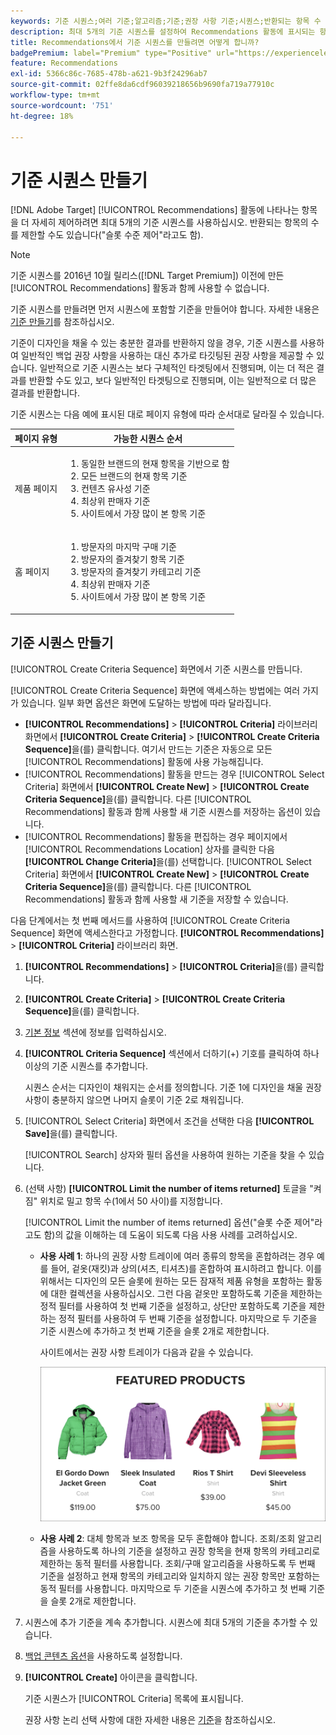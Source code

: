 ```yaml
---
keywords: 기준 시퀀스;여러 기준;알고리즘;기준;권장 사항 기준;시퀀스;반환되는 항목 수 제한;슬롯 수준 제어;슬롯
description: 최대 5개의 기준 시퀀스를 설정하여 Recommendations 활동에 표시되는 항목을 보다 세밀하게 제어하는 방법에 대해 알아봅니다.
title: Recommendations에서 기준 시퀀스를 만들려면 어떻게 합니까?
badgePremium: label="Premium" type="Positive" url="https://experienceleague.adobe.com/docs/target/using/introduction/intro.html?lang=ko#premium newtab=true" tooltip="Target Premium에 포함된 내용을 확인합니다."
feature: Recommendations
exl-id: 5366c86c-7685-478b-a621-9b3f24296ab7
source-git-commit: 02ffe8da6cdf96039218656b9690fa719a77910c
workflow-type: tm+mt
source-wordcount: '751'
ht-degree: 18%

---
```


# 기준 시퀀스 만들기

[!DNL Adobe Target] [!UICONTROL Recommendations] 활동에 나타나는 항목을 더 자세히 제어하려면 최대 5개의 기준 시퀀스를 사용하십시오. 반환되는 항목의 수를 제한할 수도 있습니다(&quot;슬롯 수준 제어&quot;라고도 함).

>[!NOTE]
>
>기준 시퀀스를 2016년 10월 릴리스([!DNL Target Premium]) 이전에 만든 [!UICONTROL Recommendations] 활동과 함께 사용할 수 없습니다.

기준 시퀀스를 만들려면 먼저 시퀀스에 포함할 기준을 만들어야 합니다. 자세한 내용은 [기준 만들기](/help/main/c-recommendations/c-algorithms/create-new-algorithm.md)를 참조하십시오.

기준이 디자인을 채울 수 있는 충분한 결과를 반환하지 않을 경우, 기준 시퀀스를 사용하여 일반적인 백업 권장 사항을 사용하는 대신 추가로 타깃팅된 권장 사항을 제공할 수 있습니다. 일반적으로 기준 시퀀스는 보다 구체적인 타겟팅에서 진행되며, 이는 더 적은 결과를 반환할 수도 있고, 보다 일반적인 타겟팅으로 진행되며, 이는 일반적으로 더 많은 결과를 반환합니다.

기준 시퀀스는 다음 예에 표시된 대로 페이지 유형에 따라 순서대로 달라질 수 있습니다.

| 페이지 유형 | 가능한 시퀀스 순서 |
| --- | --- |
| 제품 페이지 | <ol><li>동일한 브랜드의 현재 항목을 기반으로 함</li><li>모든 브랜드의 현재 항목 기준</li><li>컨텐츠 유사성 기준</li><li>최상위 판매자 기준</li><li>사이트에서 가장 많이 본 항목 기준</li></ol> |
| 홈 페이지 | <ol><li>방문자의 마지막 구매 기준 </li><li>방문자의 즐겨찾기 항목 기준</li><li>방문자의 즐겨찾기 카테고리 기준</li><li>최상위 판매자 기준</li><li>사이트에서 가장 많이 본 항목 기준</li></ol> |

## 기준 시퀀스 만들기

[!UICONTROL Create Criteria Sequence] 화면에서 기준 시퀀스를 만듭니다.

[!UICONTROL Create Criteria Sequence] 화면에 액세스하는 방법에는 여러 가지가 있습니다. 일부 화면 옵션은 화면에 도달하는 방법에 따라 달라집니다.

* **[!UICONTROL Recommendations]** > **[!UICONTROL Criteria]** 라이브러리 화면에서 **[!UICONTROL Create Criteria]** > **[!UICONTROL Create Criteria Sequence]**&#x200B;을(를) 클릭합니다. 여기서 만드는 기준은 자동으로 모든 [!UICONTROL Recommendations] 활동에 사용 가능해집니다.
* [!UICONTROL Recommendations] 활동을 만드는 경우 [!UICONTROL Select Criteria] 화면에서 **[!UICONTROL Create New]** > **[!UICONTROL Create Criteria Sequence]**&#x200B;을(를) 클릭합니다. 다른 [!UICONTROL Recommendations] 활동과 함께 사용할 새 기준 시퀀스를 저장하는 옵션이 있습니다.
* [!UICONTROL Recommendations] 활동을 편집하는 경우 페이지에서 [!UICONTROL Recommendations Location] 상자를 클릭한 다음 **[!UICONTROL Change Criteria]**&#x200B;을(를) 선택합니다. [!UICONTROL Select Criteria] 화면에서 **[!UICONTROL Create New]** > **[!UICONTROL Create Criteria Sequence]**&#x200B;을(를) 클릭합니다. 다른 [!UICONTROL Recommendations] 활동과 함께 사용할 새 기준을 저장할 수 있습니다.

다음 단계에서는 첫 번째 메서드를 사용하여 [!UICONTROL Create Criteria Sequence] 화면에 액세스한다고 가정합니다. **[!UICONTROL Recommendations]** > **[!UICONTROL Criteria]** 라이브러리 화면.

1. **[!UICONTROL Recommendations]** > **[!UICONTROL Criteria]**&#x200B;을(를) 클릭합니다.

1. **[!UICONTROL Create Criteria]** > **[!UICONTROL Create Criteria Sequence]**&#x200B;을(를) 클릭합니다.

1. [기본 정보](/help/main/c-recommendations/c-algorithms/create-new-algorithm.md#info) 섹션에 정보를 입력하십시오.

1. **[!UICONTROL Criteria Sequence]** 섹션에서 더하기(+) 기호를 클릭하여 하나 이상의 기준 시퀀스를 추가합니다.

   시퀀스 순서는 디자인이 채워지는 순서를 정의합니다. 기준 1에 디자인을 채울 권장 사항이 충분하지 않으면 나머지 슬롯이 기준 2로 채워집니다.

1. [!UICONTROL Select Criteria] 화면에서 조건을 선택한 다음 **[!UICONTROL Save]**&#x200B;을(를) 클릭합니다.

   [!UICONTROL Search] 상자와 필터 옵션을 사용하여 원하는 기준을 찾을 수 있습니다.

1. (선택 사항) **[!UICONTROL Limit the number of items returned]** 토글을 &quot;켜짐&quot; 위치로 밀고 항목 수(1에서 50 사이)를 지정합니다.

   [!UICONTROL Limit the number of items returned] 옵션(&quot;슬롯 수준 제어&quot;라고도 함)의 값을 이해하는 데 도움이 되도록 다음 사용 사례를 고려하십시오.

   * **사용 사례 1**: 하나의 권장 사항 트레이에 여러 종류의 항목을 혼합하려는 경우 예를 들어, 겉옷(재킷)과 상의(셔츠, 티셔츠)를 혼합하여 표시하려고 합니다. 이를 위해서는 디자인의 모든 슬롯에 원하는 모든 잠재적 제품 유형을 포함하는 활동에 대한 컬렉션을 사용하십시오. 그런 다음 겉옷만 포함하도록 기준을 제한하는 정적 필터를 사용하여 첫 번째 기준을 설정하고, 상단만 포함하도록 기준을 제한하는 정적 필터를 사용하여 두 번째 기준을 설정합니다. 마지막으로 두 기준을 기준 시퀀스에 추가하고 첫 번째 기준을 슬롯 2개로 제한합니다.

     사이트에서는 권장 사항 트레이가 다음과 같을 수 있습니다.

     ![추천 제품 추천 트레이](/help/main/c-recommendations/c-algorithms/assets/featured-products.png)

   * **사용 사례 2**: 대체 항목과 보조 항목을 모두 혼합해야 합니다. 조회/조회 알고리즘을 사용하도록 하나의 기준을 설정하고 권장 항목을 현재 항목의 카테고리로 제한하는 동적 필터를 사용합니다. 조회/구매 알고리즘을 사용하도록 두 번째 기준을 설정하고 현재 항목의 카테고리와 일치하지 않는 권장 항목만 포함하는 동적 필터를 사용합니다. 마지막으로 두 기준을 시퀀스에 추가하고 첫 번째 기준을 슬롯 2개로 제한합니다.

1. 시퀀스에 추가 기준을 계속 추가합니다. 시퀀스에 최대 5개의 기준을 추가할 수 있습니다.

1. [백업 콘텐츠 옵션](/help/main/c-recommendations/c-algorithms/create-new-algorithm.md#content)을 사용하도록 설정합니다.

1. **[!UICONTROL Create]** 아이콘을 클릭합니다.

   기준 시퀀스가 [!UICONTROL Criteria] 목록에 표시됩니다.

   권장 사항 논리 선택 사항에 대한 자세한 내용은 [기준](/help/main/c-recommendations/c-algorithms/algorithms.md)을 참조하십시오.
